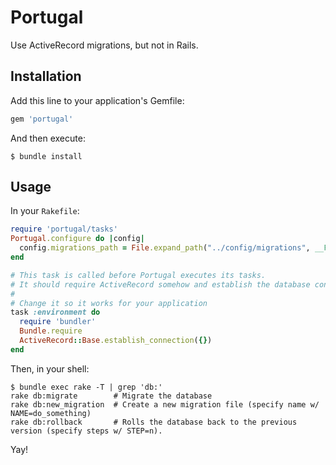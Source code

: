 # Portugal

Use ActiveRecord migrations, but not in Rails.

## Installation

Add this line to your application's Gemfile:

```ruby
gem 'portugal'
```

And then execute:

```shell
$ bundle install
```

## Usage

In your `Rakefile`:

```ruby
require 'portugal/tasks'
Portugal.configure do |config|
  config.migrations_path = File.expand_path("../config/migrations", __FILE__)
end

# This task is called before Portugal executes its tasks.
# It should require ActiveRecord somehow and establish the database connection
#
# Change it so it works for your application
task :environment do
  require 'bundler'
  Bundle.require
  ActiveRecord::Base.establish_connection({})
end
```

Then, in your shell:

```shell
$ bundle exec rake -T | grep 'db:'
rake db:migrate        # Migrate the database
rake db:new_migration  # Create a new migration file (specify name w/ NAME=do_something)
rake db:rollback       # Rolls the database back to the previous version (specify steps w/ STEP=n).
```

Yay!
